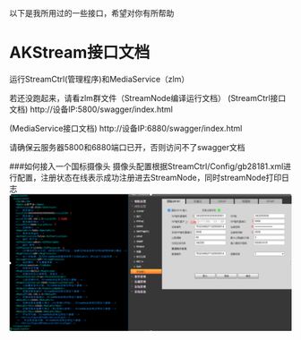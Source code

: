 以下是我所用过的一些接口，希望对你有所帮助
# AKStream接口文档
运行StreamCtrl(管理程序)和MediaService（zlm）

若还没跑起来，请看zlm群文件（StreamNode编译运行文档）
(StreamCtrl接口文档)   http://设备IP:5800/swagger/index.html

(MediaService接口文档)  http://设备IP:6880/swagger/index.html

请确保云服务器5800和6880端口已开，否则访问不了swagger文档

###如何接入一个国标摄像头
摄像头配置根据StreamCtrl/Config/gb28181.xml进行配置，注册状态在线表示成功注册进去StreamNode，同时streamNode打印日志
![image](https://github.com/linshangqiang/AKStream-Readme/blob/main/img1.png)
